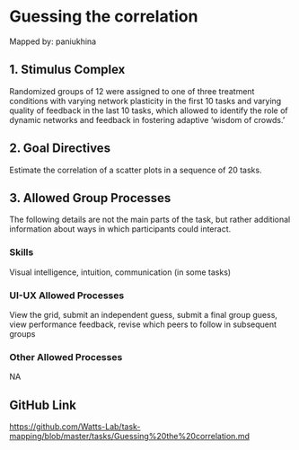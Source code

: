 # Guessing the correlation

Mapped by: paniukhina 

## 1. Stimulus Complex 
Randomized groups of 12 were assigned to one of three treatment conditions with varying network plasticity in the first 10 tasks and varying quality of feedback in the last 10 tasks, which allowed to identify the role of dynamic networks and feedback in fostering adaptive ‘wisdom of crowds.’

## 2. Goal Directives 
Estimate the correlation of a scatter plots in a sequence of 20 tasks.

## 3. Allowed Group Processes 
The following details are not the main parts of the task, but rather additional information about ways in which participants could interact.

### Skills 
Visual intelligence, intuition, communication (in some tasks)

### UI-UX Allowed Processes
View the grid, submit an independent guess, submit a final group guess, view performance feedback, revise which peers to follow in subsequent groups

### Other Allowed Processes
NA

## GitHub Link 
https://github.com/Watts-Lab/task-mapping/blob/master/tasks/Guessing%20the%20correlation.md